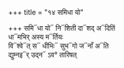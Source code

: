 +++
title = "१४ समिधा यो"

+++
समि᳓धा यो᳓ नि᳓शिती दा᳓शद् अ᳓दितिं  
धा᳓मभिर् अस्य म᳓र्तियः  
वि᳓श्वे᳓त् स᳓ धीभिः᳓ सुभ᳓गो ज᳓नाँ अ᳓ति  
द्युम्नइ᳓र् उद्न᳓ ऽव° तारिषत्
